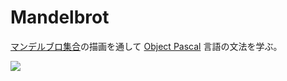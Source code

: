 ﻿# Mandelbrot
[マンデルブロ集合](https://www.wikiwand.com/ja/%E3%83%9E%E3%83%B3%E3%83%87%E3%83%AB%E3%83%96%E3%83%AD%E9%9B%86%E5%90%88)の描画を通して [Object Pascal](https://www.wikiwand.com/ja/Object_Pascal) 言語の文法を学ぶ。

![](https://github.com/LUXOPHIA/Mandelbrot/raw/master/--------/_SCREENSHOT/Mandelbrot.png)
